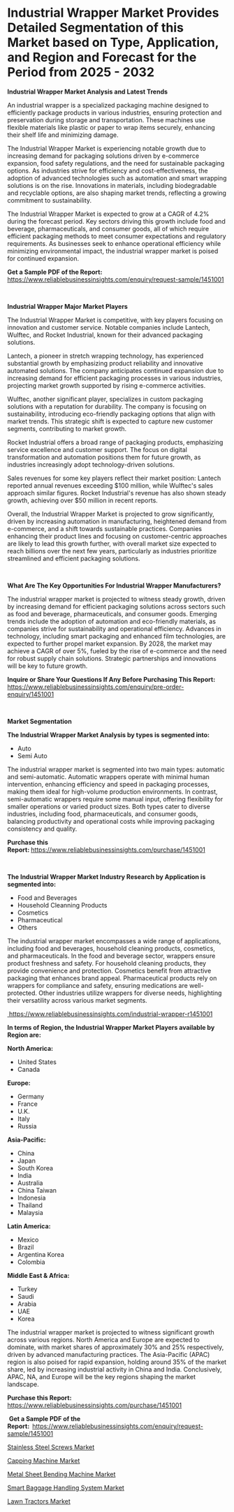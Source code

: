 <p><h1>Industrial Wrapper Market Provides Detailed Segmentation of this Market based on Type, Application, and Region and Forecast for the Period from 2025 - 2032</h1></p><p><strong>Industrial Wrapper Market Analysis and Latest Trends</strong></p>
<p><p>An industrial wrapper is a specialized packaging machine designed to efficiently package products in various industries, ensuring protection and preservation during storage and transportation. These machines use flexible materials like plastic or paper to wrap items securely, enhancing their shelf life and minimizing damage.</p><p>The Industrial Wrapper Market is experiencing notable growth due to increasing demand for packaging solutions driven by e-commerce expansion, food safety regulations, and the need for sustainable packaging options. As industries strive for efficiency and cost-effectiveness, the adoption of advanced technologies such as automation and smart wrapping solutions is on the rise. Innovations in materials, including biodegradable and recyclable options, are also shaping market trends, reflecting a growing commitment to sustainability.</p><p>The Industrial Wrapper Market is expected to grow at a CAGR of 4.2% during the forecast period. Key sectors driving this growth include food and beverage, pharmaceuticals, and consumer goods, all of which require efficient packaging methods to meet consumer expectations and regulatory requirements. As businesses seek to enhance operational efficiency while minimizing environmental impact, the industrial wrapper market is poised for continued expansion.</p></p>
<p><strong>Get a Sample PDF of the Report:&nbsp;</strong> <a href="https://www.reliablebusinessinsights.com/enquiry/request-sample/1451001?utm_campaign=96&utm_medium=2&utm_source=Github&utm_content=ia&utm_term=17022025&utm_id=industrial-wrapper">https://www.reliablebusinessinsights.com/enquiry/request-sample/1451001</a></p>
<p>&nbsp;</p>
<p><strong>Industrial Wrapper Major Market Players</strong></p>
<p><p>The Industrial Wrapper Market is competitive, with key players focusing on innovation and customer service. Notable companies include Lantech, Wulftec, and Rocket Industrial, known for their advanced packaging solutions. </p><p>Lantech, a pioneer in stretch wrapping technology, has experienced substantial growth by emphasizing product reliability and innovative automated solutions. The company anticipates continued expansion due to increasing demand for efficient packaging processes in various industries, projecting market growth supported by rising e-commerce activities.</p><p>Wulftec, another significant player, specializes in custom packaging solutions with a reputation for durability. The company is focusing on sustainability, introducing eco-friendly packaging options that align with market trends. This strategic shift is expected to capture new customer segments, contributing to market growth.</p><p>Rocket Industrial offers a broad range of packaging products, emphasizing service excellence and customer support. The focus on digital transformation and automation positions them for future growth, as industries increasingly adopt technology-driven solutions.</p><p>Sales revenues for some key players reflect their market position: Lantech reported annual revenues exceeding $100 million, while Wulftec's sales approach similar figures. Rocket Industrial's revenue has also shown steady growth, achieving over $50 million in recent reports.</p><p>Overall, the Industrial Wrapper Market is projected to grow significantly, driven by increasing automation in manufacturing, heightened demand from e-commerce, and a shift towards sustainable practices. Companies enhancing their product lines and focusing on customer-centric approaches are likely to lead this growth further, with overall market size expected to reach billions over the next few years, particularly as industries prioritize streamlined and efficient packaging solutions.</p></p>
<p>&nbsp;</p>
<p><strong>What Are The Key Opportunities For Industrial Wrapper Manufacturers?</strong></p>
<p><p>The industrial wrapper market is projected to witness steady growth, driven by increasing demand for efficient packaging solutions across sectors such as food and beverage, pharmaceuticals, and consumer goods. Emerging trends include the adoption of automation and eco-friendly materials, as companies strive for sustainability and operational efficiency. Advances in technology, including smart packaging and enhanced film technologies, are expected to further propel market expansion. By 2028, the market may achieve a CAGR of over 5%, fueled by the rise of e-commerce and the need for robust supply chain solutions. Strategic partnerships and innovations will be key to future growth.</p></p>
<p><strong>Inquire or Share Your Questions If Any Before Purchasing This Report:</strong> <a href="https://www.reliablebusinessinsights.com/enquiry/pre-order-enquiry/1451001?utm_campaign=96&utm_medium=2&utm_source=Github&utm_content=ia&utm_term=17022025&utm_id=industrial-wrapper">https://www.reliablebusinessinsights.com/enquiry/pre-order-enquiry/1451001</a></p>
<p>&nbsp;</p>
<p><strong>Market Segmentation</strong></p>
<p><strong>The Industrial Wrapper Market Analysis by types is segmented into:</strong></p>
<p><ul><li>Auto</li><li>Semi Auto</li></ul></p>
<p><p>The industrial wrapper market is segmented into two main types: automatic and semi-automatic. Automatic wrappers operate with minimal human intervention, enhancing efficiency and speed in packaging processes, making them ideal for high-volume production environments. In contrast, semi-automatic wrappers require some manual input, offering flexibility for smaller operations or varied product sizes. Both types cater to diverse industries, including food, pharmaceuticals, and consumer goods, balancing productivity and operational costs while improving packaging consistency and quality.</p></p>
<p><strong>Purchase this Report:&nbsp;</strong><a href="https://www.reliablebusinessinsights.com/purchase/1451001?utm_campaign=96&utm_medium=2&utm_source=Github&utm_content=ia&utm_term=17022025&utm_id=industrial-wrapper">https://www.reliablebusinessinsights.com/purchase/1451001</a></p>
<p>&nbsp;</p>
<p><strong>The Industrial Wrapper Market Industry Research by Application is segmented into:</strong></p>
<p><ul><li>Food and Beverages</li><li>Household Cleanning Products</li><li>Cosmetics</li><li>Pharmaceutical</li><li>Others</li></ul></p>
<p><p>The industrial wrapper market encompasses a wide range of applications, including food and beverages, household cleaning products, cosmetics, and pharmaceuticals. In the food and beverage sector, wrappers ensure product freshness and safety. For household cleaning products, they provide convenience and protection. Cosmetics benefit from attractive packaging that enhances brand appeal. Pharmaceutical products rely on wrappers for compliance and safety, ensuring medications are well-protected. Other industries utilize wrappers for diverse needs, highlighting their versatility across various market segments.</p></p>
<p><a href="https://www.reliablebusinessinsights.com/industrial-wrapper-r1451001?utm_campaign=96&utm_medium=2&utm_source=Github&utm_content=ia&utm_term=17022025&utm_id=industrial-wrapper">&nbsp;https://www.reliablebusinessinsights.com/industrial-wrapper-r1451001</a></p>
<p><strong>In terms of Region, the Industrial Wrapper Market Players available by Region are:</strong></p>
<p>
    <p> <strong> North America: </strong>
        <ul>
            <li>United States</li>
            <li>Canada</li>
        </ul>
        </p> 
    <p> <strong> Europe: </strong>
        <ul>
            <li>Germany</li>
            <li>France</li>
            <li>U.K.</li>
            <li>Italy</li>
            <li>Russia</li>
        </ul>
        </p> 
    <p> <strong> Asia-Pacific: </strong>
        <ul>
            <li>China</li>
            <li>Japan</li>
            <li>South Korea</li>
            <li>India</li>
            <li>Australia</li>
            <li>China Taiwan</li>
            <li>Indonesia</li>
            <li>Thailand</li>
            <li>Malaysia</li>
        </ul>
        </p> 
    <p> <strong> Latin America: </strong>
        <ul>
            <li>Mexico</li>
            <li>Brazil</li>
            <li>Argentina Korea</li>
            <li>Colombia</li>
        </ul>
        </p> 
    <p> <strong> Middle East & Africa: </strong>
        <ul>
            <li>Turkey</li>
            <li>Saudi</li>
            <li>Arabia</li>
            <li>UAE</li>
            <li>Korea</li>
        </ul>
    </p>
    </p>
<p><p>The industrial wrapper market is projected to witness significant growth across various regions. North America and Europe are expected to dominate, with market shares of approximately 30% and 25% respectively, driven by advanced manufacturing practices. The Asia-Pacific (APAC) region is also poised for rapid expansion, holding around 35% of the market share, led by increasing industrial activity in China and India. Conclusively, APAC, NA, and Europe will be the key regions shaping the market landscape.</p></p>
<p><strong>Purchase this Report: </strong><a href="https://www.reliablebusinessinsights.com/purchase/1451001?utm_campaign=96&utm_medium=2&utm_source=Github&utm_content=ia&utm_term=17022025&utm_id=industrial-wrapper">https://www.reliablebusinessinsights.com/purchase/1451001</a></p>
<p>&nbsp;<strong>Get a Sample PDF of the Report:&nbsp;&nbsp;</strong><a href="https://www.reliablebusinessinsights.com/enquiry/request-sample/1451001?utm_campaign=96&utm_medium=2&utm_source=Github&utm_content=ia&utm_term=17022025&utm_id=industrial-wrapper">https://www.reliablebusinessinsights.com/enquiry/request-sample/1451001</a></p>
<p><strong></strong></p>
<p><p><a href="https://github.com/swietanasso/Market-Research-Report-List-1/blob/main/stainless-steel-screws-market.md?utm_campaign=96&utm_medium=2&utm_source=Github&utm_content=ia&utm_term=17022025&utm_id=industrial-wrapper">Stainless Steel Screws Market</a></p><p><a href="https://github.com/porstheftyux/Market-Research-Report-List-1/blob/main/capping-machine-market.md?utm_campaign=96&utm_medium=2&utm_source=Github&utm_content=ia&utm_term=17022025&utm_id=industrial-wrapper">Capping Machine Market</a></p><p><a href="https://github.com/shadnfamoza/Market-Research-Report-List-1/blob/main/metal-sheet-bending-machine-market.md?utm_campaign=96&utm_medium=2&utm_source=Github&utm_content=ia&utm_term=17022025&utm_id=industrial-wrapper">Metal Sheet Bending Machine Market</a></p><p><a href="https://github.com/normiaooghe3/Market-Research-Report-List-1/blob/main/smart-baggage-handling-system-market.md?utm_campaign=96&utm_medium=2&utm_source=Github&utm_content=ia&utm_term=17022025&utm_id=industrial-wrapper">Smart Baggage Handling System Market</a></p><p><a href="https://github.com/samesdufloiw/Market-Research-Report-List-1/blob/main/lawn-tractors-market.md?utm_campaign=96&utm_medium=2&utm_source=Github&utm_content=ia&utm_term=17022025&utm_id=industrial-wrapper">Lawn Tractors Market</a></p></p>